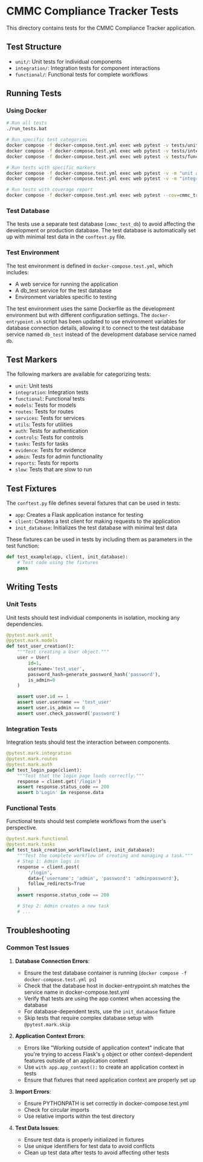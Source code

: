 # CMMC Compliance Tracker Tests

This directory contains tests for the CMMC Compliance Tracker application.

## Test Structure

- `unit/`: Unit tests for individual components
- `integration/`: Integration tests for component interactions
- `functional/`: Functional tests for complete workflows

## Running Tests

### Using Docker

```bash
# Run all tests
./run_tests.bat

# Run specific test categories
docker compose -f docker-compose.test.yml exec web pytest -v tests/unit
docker compose -f docker-compose.test.yml exec web pytest -v tests/integration
docker compose -f docker-compose.test.yml exec web pytest -v tests/functional

# Run tests with specific markers
docker compose -f docker-compose.test.yml exec web pytest -v -m "unit and models"
docker compose -f docker-compose.test.yml exec web pytest -v -m "integration and auth"

# Run tests with coverage report
docker compose -f docker-compose.test.yml exec web pytest --cov=cmmc_tracker --cov-report=term --cov-report=html
```

### Test Database

The tests use a separate test database (`cmmc_test_db`) to avoid affecting the development or production database. The test database is automatically set up with minimal test data in the `conftest.py` file.

### Test Environment

The test environment is defined in `docker-compose.test.yml`, which includes:

- A web service for running the application
- A db_test service for the test database
- Environment variables specific to testing

The test environment uses the same Dockerfile as the development environment but with different configuration settings. The `docker-entrypoint.sh` script has been updated to use environment variables for database connection details, allowing it to connect to the test database service named `db_test` instead of the development database service named `db`.

## Test Markers

The following markers are available for categorizing tests:

- `unit`: Unit tests
- `integration`: Integration tests
- `functional`: Functional tests
- `models`: Tests for models
- `routes`: Tests for routes
- `services`: Tests for services
- `utils`: Tests for utilities
- `auth`: Tests for authentication
- `controls`: Tests for controls
- `tasks`: Tests for tasks
- `evidence`: Tests for evidence
- `admin`: Tests for admin functionality
- `reports`: Tests for reports
- `slow`: Tests that are slow to run

## Test Fixtures

The `conftest.py` file defines several fixtures that can be used in tests:

- `app`: Creates a Flask application instance for testing
- `client`: Creates a test client for making requests to the application
- `init_database`: Initializes the test database with minimal test data

These fixtures can be used in tests by including them as parameters in the test function:

```python
def test_example(app, client, init_database):
    # Test code using the fixtures
    pass
```

## Writing Tests

### Unit Tests

Unit tests should test individual components in isolation, mocking any dependencies.

```python
@pytest.mark.unit
@pytest.mark.models
def test_user_creation():
    """Test creating a User object."""
    user = User(
        id=1,
        username='test_user',
        password_hash=generate_password_hash('password'),
        is_admin=0
    )

    assert user.id == 1
    assert user.username == 'test_user'
    assert user.is_admin == 0
    assert user.check_password('password')
```

### Integration Tests

Integration tests should test the interaction between components.

```python
@pytest.mark.integration
@pytest.mark.routes
@pytest.mark.auth
def test_login_page(client):
    """Test that the login page loads correctly."""
    response = client.get('/login')
    assert response.status_code == 200
    assert b'Login' in response.data
```

### Functional Tests

Functional tests should test complete workflows from the user's perspective.

```python
@pytest.mark.functional
@pytest.mark.tasks
def test_task_creation_workflow(client, init_database):
    """Test the complete workflow of creating and managing a task."""
    # Step 1: Admin logs in
    response = client.post(
        '/login',
        data={'username': 'admin', 'password': 'adminpassword'},
        follow_redirects=True
    )
    assert response.status_code == 200

    # Step 2: Admin creates a new task
    # ...
```

## Troubleshooting

### Common Test Issues

1. **Database Connection Errors**:
   - Ensure the test database container is running (`docker compose -f docker-compose.test.yml ps`)
   - Check that the database host in docker-entrypoint.sh matches the service name in docker-compose.test.yml
   - Verify that tests are using the app context when accessing the database
   - For database-dependent tests, use the `init_database` fixture
   - Skip tests that require complex database setup with `@pytest.mark.skip`

2. **Application Context Errors**:
   - Errors like "Working outside of application context" indicate that you're trying to access Flask's `g` object or other context-dependent features outside of an application context
   - Use `with app.app_context():` to create an application context in tests
   - Ensure that fixtures that need application context are properly set up

3. **Import Errors**:
   - Ensure PYTHONPATH is set correctly in docker-compose.test.yml
   - Check for circular imports
   - Use relative imports within the test directory

4. **Test Data Issues**:
   - Ensure test data is properly initialized in fixtures
   - Use unique identifiers for test data to avoid conflicts
   - Clean up test data after tests to avoid affecting other tests
